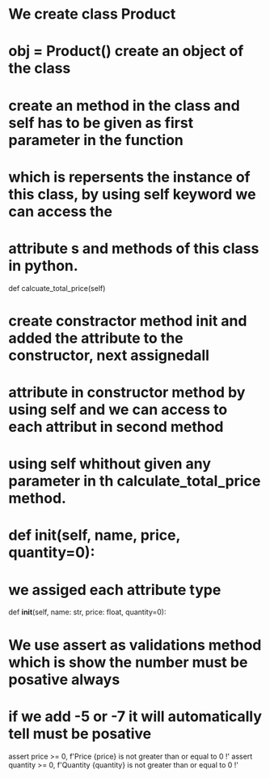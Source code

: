 # We create class Product

# obj = Product() create an object of the class

# create an method in the class and self has to be given as first parameter in the function
# which is repersents the instance of this class, by using self keyword we can access the
# attribute s and methods of this class in python.

def calcuate_total_price(self)

# create constractor method __init__ and added the attribute to the constructor, next assignedall
# attribute in constructor method by using self and we can access to each attribut in second method
# using self whithout given any parameter in th calculate_total_price method.

# def __init__(self, name, price, quantity=0):
# we assiged each attribute type
def __init__(self, name: str, price: float, quantity=0):


# We use assert as validations method which is show the number must be posative always
# if we add -5 or -7 it will automatically tell must be posative
assert price >= 0, f'Price {price} is not greater than or equal to 0 !'
assert quantity >= 0, f'Quantity {quantity} is not greater than or equal to 0 !'
